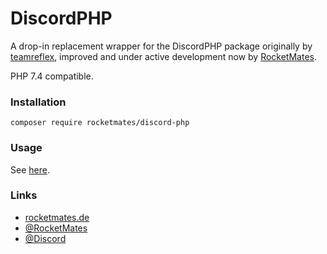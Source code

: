 DiscordPHP
====

A drop-in replacement wrapper for the DiscordPHP package originally by [teamreflex](https://github.com/teamreflex), improved and under active development now by [RocketMates](https://github.com/rocketmates).

PHP 7.4 compatible.

### Installation

`composer require rocketmates/discord-php`

### Usage

See [here](https://github.com/teamreflex/DiscordPHP#basic-example).

### Links

- [rocketmates.de](https://rocketmates.de)
- [@RocketMates](https://twitter.com/RocketMates)
- [@Discord](http://twitter.com/Discord)
